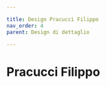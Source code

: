 ```yaml
---

title: Design Pracucci Filippo
nav_order: 4
parent: Design di dettaglio

---
```


# Pracucci Filippo